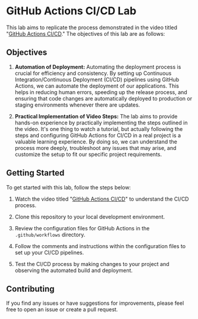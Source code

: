# GitHub Actions CI/CD Lab

This lab aims to replicate the process demonstrated in the video titled "[GitHub Actions CI/CD](https://youtu.be/mFFXuXjVgkU?feature=shared)." The objectives of this lab are as follows:

## Objectives

1. **Automation of Deployment:** Automating the deployment process is crucial for efficiency and consistency. By setting up Continuous Integration/Continuous Deployment (CI/CD) pipelines using GitHub Actions, we can automate the deployment of our applications. This helps in reducing human errors, speeding up the release process, and ensuring that code changes are automatically deployed to production or staging environments whenever there are updates.

2. **Practical Implementation of Video Steps:** The lab aims to provide hands-on experience by practically implementing the steps outlined in the video. It's one thing to watch a tutorial, but actually following the steps and configuring GitHub Actions for CI/CD in a real project is a valuable learning experience. By doing so, we can understand the process more deeply, troubleshoot any issues that may arise, and customize the setup to fit our specific project requirements.

## Getting Started

To get started with this lab, follow the steps below:

1. Watch the video titled "[GitHub Actions CI/CD](https://youtu.be/mFFXuXjVgkU?feature=shared)" to understand the CI/CD process.

2. Clone this repository to your local development environment.

3. Review the configuration files for GitHub Actions in the `.github/workflows` directory.

4. Follow the comments and instructions within the configuration files to set up your CI/CD pipelines.

5. Test the CI/CD process by making changes to your project and observing the automated build and deployment.

## Contributing

If you find any issues or have suggestions for improvements, please feel free to open an issue or create a pull request.





